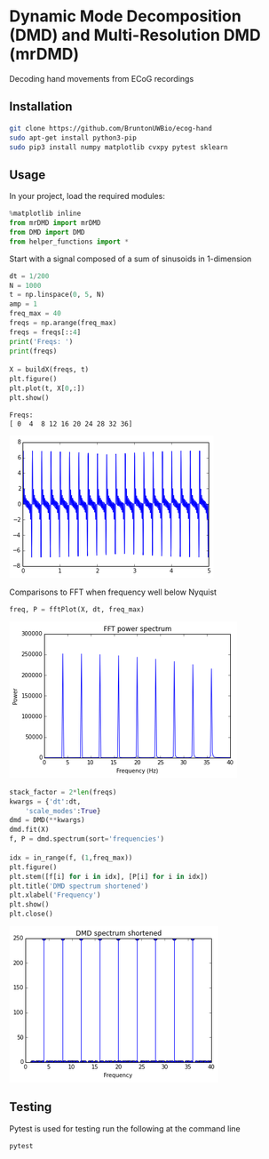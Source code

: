 
# Dynamic Mode Decomposition (DMD) and Multi-Resolution DMD (mrDMD)
Decoding hand movements from ECoG recordings

## Installation
```Bash
git clone https://github.com/BruntonUWBio/ecog-hand
sudo apt-get install python3-pip
sudo pip3 install numpy matplotlib cvxpy pytest sklearn
```
## Usage

In your project, load the required modules:


```python
%matplotlib inline
from mrDMD import mrDMD
from DMD import DMD
from helper_functions import *
```

Start with a signal composed of a sum of sinusoids in 1-dimension


```python
dt = 1/200
N = 1000
t = np.linspace(0, 5, N)
amp = 1
freq_max = 40
freqs = np.arange(freq_max)
freqs = freqs[::4]
print('Freqs: ')
print(freqs)

X = buildX(freqs, t)
plt.figure()
plt.plot(t, X[0,:])
plt.show()
```

    Freqs: 
    [ 0  4  8 12 16 20 24 28 32 36]



![png](output_3_1.png)


Comparisons to FFT when frequency well below Nyquist


```python
freq, P = fftPlot(X, dt, freq_max)
```


![png](output_5_0.png)



```python
stack_factor = 2*len(freqs)
kwargs = {'dt':dt, 
    'scale_modes':True}
dmd = DMD(**kwargs)
dmd.fit(X)
f, P = dmd.spectrum(sort='frequencies')

idx = in_range(f, (1,freq_max))
plt.figure()
plt.stem([f[i] for i in idx], [P[i] for i in idx])
plt.title('DMD spectrum shortened')
plt.xlabel('Frequency')
plt.show()
plt.close()
```


![png](output_6_0.png)


## Testing

Pytest is used for testing run the following at the command line

```Bash
pytest
```
